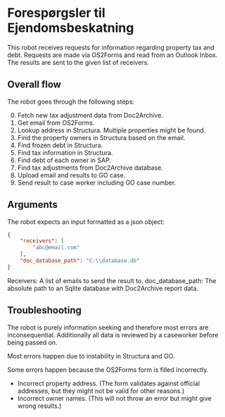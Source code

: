 # Forespørgsler til Ejendomsbeskatning

This robot receives requests for information regarding property tax and debt.
Requests are made via OS2Forms and read from an Outlook Inbox.
The results are sent to the given list of receivers.

## Overall flow

The robot goes through the following steps:

0. Fetch new tax adjustment data from Doc2Archive.
1. Get email from OS2Forms.
2. Lookup address in Structura. Multiple properties might be found.
3. Find the property owners in Structura based on the email.
4. Find frozen debt in Structura.
5. Find tax information in Structura.
6. Find debt of each owner in SAP.
7. Find tax adjustments from Doc2Archive database.
8. Upload email and results to GO case.
9. Send result to case worker including GO case number.

## Arguments

The robot expects an input formatted as a json object:

```json
{
    "receivers": [
        "abc@email.com"
    ],
    "doc_database_path": "C:\\database.db"
}
```

Receivers: A list of emails to send the result to.
doc_database_path: The absolute path to an Sqlite database with Doc2Archive report data.

## Troubleshooting

The robot is purely information seeking and therefore most errors are inconsequential.
Additionally all data is reviewed by a caseworker before being passed on.

Most errors happen due to instability in Structura and GO.

Some errors happen because the OS2Forms form is filled incorrectly.

- Incorrect property address. (The form validates against official addresses, but they might not be valid for other reasons.)
- Incorrect owner names. (This will not throw an error but might give wrong results.)
